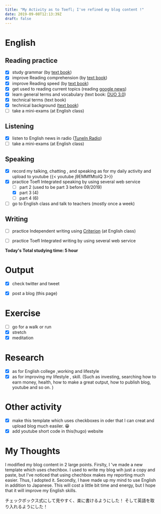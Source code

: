 ```yaml
---
title: "My Activity as to Toefl; I've refined my blog content !"
date: 2019-09-08T12:13:39Z
draft: false
---
```

# English

## Reading practice

- [x] study grammar (by [text book](https://www.amazon.co.jp/dp/4896808371/))
- [x] improve Reading  comprehension (by [text book](https://www.amazon.co.jp/dp/4010323310/))
- [x] improve Reading speed (by [text book](https://www.amazon.co.jp/dp/4862902014/))
- [x] get used to reading current topics (reading [google news](https://news.google.com/))
- [x] learn general terms and  vocabulary (text book: [DUO 3.0](https://www.amazon.co.jp/dp/4900790052/))
- [x] technical terms (text book)
- [x] technical background ([text book](https://www.amazon.co.jp/dp/B010F8HNT2/))
- [ ] take a mini-exams (at English class)

## Listening

- [x] listen to English news in radio ([TuneIn Radio](https://tunein.com))
- [ ] take a mini-exams (at English class)

## Speaking

- [x] record my talking, chatting , and speaking as for my daily activity and upload to youtube
{{< youtube j9EMMfMtoIQ 3>}}
- [x] practice Toefl Integrated speaking  by using several web service
  - [ ] part 2 (used to be part 3 before 09/2019)
  - [x] part 3 (4)
  - [ ] part 4 (6)
- [ ] go to English class and talk to teachers (mostly once a week)

## Writing

- [ ] practice Independent writing using [Criterion](https://criterion.ets.org/criterion/default.aspx) (at English class)
- [ ] practice Toefl Integrated writing by using several web service



**Today's Total studying time:   5   hour**



# Output

- [x] check twitter and tweet
- [x] post a blog (this page)



# Exercise

- [ ] go for a walk or run
- [x] stretch
- [x] meditation

# Research

- [x] as for English college ,working and lifestyle
- [x] as for improving my lifestyle , skill. (Such as investing, searching how to earn money, health, how to make a great output, how to publish blog, youtube and so on. )

# Other activity

- [x] make this template which uses checkboxes in oder that I can creat and upload blog much easiler. 😁
- [x] add youtube short code in this(hugo) website

# My Thoughts

I modified my blog content in 2 large points. 
Firslty, I 've made a new template which uses chechbox.   I used to write my blog wih just a copy and paste, but I've noticed that using chechbox makes my reporting much easier. Thus, I adopted it.
Secondly, I have made up my mind to use English in addition to  Japanese. This will cost a little bit time and energy, but I hope that it will improve my English skills. 

チェックボックス式にして見やすく、楽に書けるようにした！
そして英語を取り入れるようにした！